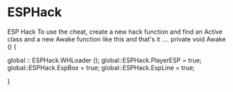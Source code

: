 # ESPHack
ESP Hack
To use the cheat, create a new hack function and find an Active class and a new Awake function like this and that's it ....
private void Awake ()
{

global :: ESPHack.WHLoader ();
global::ESPHack.PlayerESP = true;
global::ESPHack.EspBox = true;
global::ESPHack.EspLine = true;

}
